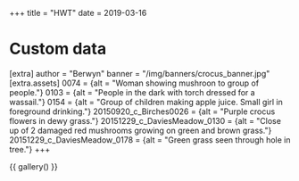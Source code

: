 +++
title = "HWT"
date = 2019-03-16

# Custom data
[extra]
author = "Berwyn"
banner = "/img/banners/crocus_banner.jpg"
[extra.assets]
0074 = {alt = "Woman showing mushroon to group of people."}
0103 = {alt = "People in the dark with torch dressed for a wassail."}
0154 = {alt = "Group of children making apple juice. Small girl in foreground drinking."}
20150920_c_Birches0026 = {alt = "Purple crocus flowers in dewy grass."}
20151229_c_DaviesMeadow_0130 = {alt = "Close up of 2 damaged red mushrooms growing on green and brown grass."}
20151229_c_DaviesMeadow_0178 = {alt = "Green grass seen through hole in tree."}
+++

{{ gallery() }}
